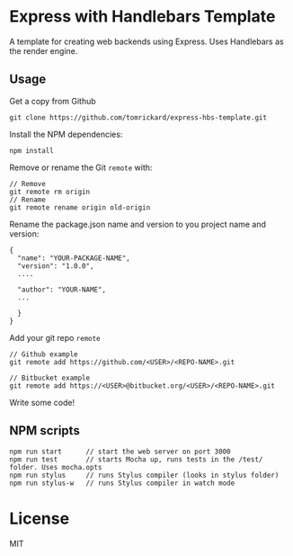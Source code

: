 # Express with Handlebars Template

A template for creating web backends using Express. Uses Handlebars as the render engine.

## Usage

Get a copy from Github

```
git clone https://github.com/tomrickard/express-hbs-template.git
```

Install the NPM dependencies:

```
npm install
```

Remove or rename the Git `remote` with:

```
// Remove
git remote rm origin
// Rename
git remote rename origin old-origin
```

Rename the package.json name and version to you project name and version:

```
{
  "name": "YOUR-PACKAGE-NAME",
  "version": "1.0.0",
  ....

  "author": "YOUR-NAME",
  ...

  }
}
```

Add your git repo `remote`
```
// Github example
git remote add https://github.com/<USER>/<REPO-NAME>.git

// Bitbucket example
git remote add https://<USER>@bitbucket.org/<USER>/<REPO-NAME>.git
```

Write some code!

## NPM scripts

```
npm run start      // start the web server on port 3000
npm run test       // starts Mocha up, runs tests in the /test/ folder. Uses mocha.opts
npm run stylus     // runs Stylus compiler (looks in stylus folder)
npm run stylus-w   // runs Stylus compiler in watch mode
```

# License

MIT